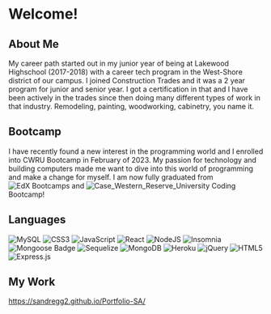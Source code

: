# Welcome!

## About Me
My career path started out in my junior year of being at Lakewood Highschool (2017-2018) with a career tech program in the West-Shore district of our campus. I joined Construction Trades and it was a 2 year program for junior and senior year. I got a certification in that and I have been actively in the trades since then doing many different types of work in that industry. Remodeling, painting, woodworking, cabinetry, you name it. 

## Bootcamp
I have recently found a new interest in the programming world and I enrolled into CWRU Bootcamp in February of 2023. My passion for technology and building computers made me want to dive into this world of programming and make a change for myself. I am now fully graduated from ![EdX Bootcamps](https://img.shields.io/badge/EdX_BootCamps-black
) and ![Case_Western_Reserve_University](https://img.shields.io/badge/Case_Western_Reserve-blue) Coding Bootcamp!

## Languages
![MySQL](https://img.shields.io/badge/mysql-%2300f.svg?style=for-the-badge&logo=mysql&logoColor=white) ![CSS3](https://img.shields.io/badge/css3-%231572B6.svg?style=for-the-badge&logo=css3&logoColor=white) 
![JavaScript](https://img.shields.io/badge/javascript-%23323330.svg?style=for-the-badge&logo=javascript&logoColor=%23F7DF1E) ![React](https://img.shields.io/badge/react-%2320232a.svg?style=for-the-badge&logo=react&logoColor=%2361DAFB) ![NodeJS](https://img.shields.io/badge/node.js-6DA55F?style=for-the-badge&logo=node.js&logoColor=white) ![Insomnia](https://img.shields.io/badge/Insomnia-black?style=for-the-badge&logo=insomnia&logoColor=5849BE) ![Mongoose Badge](https://img.shields.io/badge/Mongoose-800?logo=mongoose&logoColor=fff&style=flat) ![Sequelize](https://img.shields.io/badge/Sequelize-52B0E7?style=for-the-badge&logo=Sequelize&logoColor=white) ![MongoDB](https://img.shields.io/badge/MongoDB-%234ea94b.svg?style=for-the-badge&logo=mongodb&logoColor=white) ![Heroku](https://img.shields.io/badge/Heroku-430098?style=for-the-badge&logo=heroku&logoColor=white) ![jQuery](https://img.shields.io/badge/jquery-%230769AD.svg?style=for-the-badge&logo=jquery&logoColor=white) ![HTML5](https://img.shields.io/badge/html5-%23E34F26.svg?style=for-the-badge&logo=html5&logoColor=white) ![Express.js](https://img.shields.io/badge/express.js-%23404d59.svg?style=for-the-badge&logo=express&logoColor=%2361DAFB) 

## My Work
https://sandregg2.github.io/Portfolio-SA/


